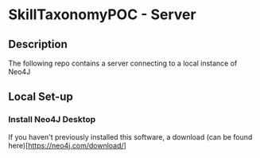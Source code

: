 # SkillTaxonomyPOC - Server

## Description
The following repo contains a server connecting to a local instance of Neo4J 

## Local Set-up 

### Install Neo4J Desktop 

If you haven't previously installed this software, a download (can be found here)[https://neo4j.com/download/]